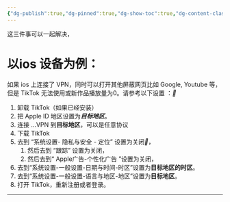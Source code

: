 ```yaml
---
{"dg-publish":true,"dg-pinned":true,"dg-show-toc":true,"dg-content-classes":true,"dg-note-icon":true,"tags":["dg-publish"],"sticker":"emoji//1f469-200d-1f4bb","permalink":"/Tik Tok/疑难杂症/初期/如何正常使用Tik Tok？🤓Tik Tok如何建号？🤓Tik Tok新号播放量如何破0？🤓/","pinned":true,"contentClasses":"","dgShowToc":true,"dgPassFrontmatter":true,"noteIcon":true,"updated":"2024-10-28T22:46:11.968+08:00"}
---
```




这三件事可以一起解决，
 <h1 id="FlyIn_HoverJump">以ios 设备为例：</h1>

如果 ios 上连接了 VPN，同时可以打开其他屏蔽网页比如 Google, Youtube 等，但是 TikTok 无法使用或新作品播放量为0。请参考以下设置 ：<dfn data-info="（需要 iOS 版本为 17 以上，其他版本可能不适用）">🍊</dfn>

1. 卸载 TikTok（如果已经安装）
2. 把 Apple ID 地区设置为<dfn data-info="目标地区：指代你希望 TikTok 显示的地区（比如美国 TikTok)。它要求跟你的 Apple ID, 手机地区，以及 VPN 连接的区域一致。">**目标地区**</dfn>。
3. 连接 …VPN 到**目标地区**，可以是任意协议
4. 下载 TikTok
5. 去到 “系统设置- 隐私与安全 - 定位” 设置为关闭<dfn data-info="或者仅关闭Tik Tok的定位权限也行">🍊</dfn>，
	1. 然后去到 “跟踪” 设置为关闭，
	2. 然后去到“ Apple广告-个性化广告 ”设置为关闭，
6. 去到“系统设置-一般设置-日期与时间-时区”设置为**目标地区的时区**。
7. 去到“系统设置-一般设置-语言与地区-地区”设置为**目标地区**。
8. 打开 TikTok，重新注册或者登录。

---

